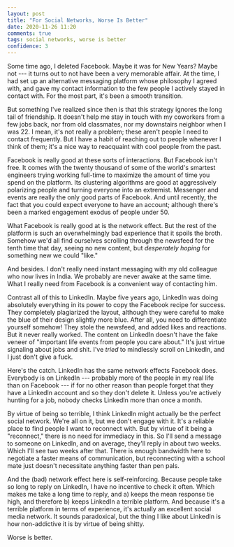 ```yaml
---
layout: post
title: "For Social Networks, Worse Is Better"
date: 2020-11-26 11:20
comments: true
tags: social networks, worse is better
confidence: 3
---
```


Some time ago, I deleted Facebook. Maybe it was for New Years? Maybe not ---
it turns out to not have been a very memorable affair. At the time, I had set up
an alternative messaging platform whose philosophy I agreed with, and gave my
contact information to the few people I actively stayed in contact with. For the
most part, it's been a smooth transition.

But something I've realized since then is that this strategy ignores the long
tail of friendship. It doesn't help me stay in touch with my coworkers from a
few jobs back, nor from old classmates, nor my downstairs neighbor when I was
22. I mean, it's not really a problem; these aren't people I need to contact
frequently. But I have a habit of reaching out to people whenever I think of
them; it's a nice way to reacquaint with cool people from the past.

Facebook is really good at these sorts of interactions. But Facebook isn't free.
It comes with the twenty thousand of some of the world's smartest engineers
trying working full-time to maximize the amount of time you spend on the
platform. Its clustering algorithms are good at aggressively polarizing people
and turning everyone into an extremist. Messenger and events are really the only
good parts of Facebook. And until recently, the fact that you could expect
everyone to have an account; although there's been a marked engagement exodus of
people under 50.

What Facebook is really good at is the network effect. But the rest of the
platform is such an overwhelmingly bad experience that it spoils the broth.
Somehow we'd all find ourselves scrolling through the newsfeed for the tenth
time that day, seeing no new content, but *desperately hoping* for something new
we could "like."

And besides. I don't really need instant messaging with my old colleague who now
lives in India. We probably are never awake at the same time. What I really need
from Facebook is a convenient way of contacting him.

Contrast all of this to LinkedIn. Maybe five years ago, LinkedIn was doing
absolutely everything in its power to copy the Facebook recipe for success. They
completely plagiarized the layout, although they were careful to make the blue
of their design slightly more blue. After all, you need to differentiate
yourself somehow! They stole the newsfeed, and added likes and reactions. But it
never really worked. The content on LinkedIn doesn't have the fake veneer of
"important life events from people you care about." It's just virtue signaling
about jobs and shit. I've *tried* to mindlessly scroll on LinkedIn, and I just
don't give a fuck.

Here's the catch. LinkedIn has the same network effects Facebook does. Everybody
is on LinkedIn --- probably more of the people in my real life than on Facebook
--- if for no other reason than people forget that they have a LinkedIn account
and so they don't delete it. Unless you're actively hunting for a job, nobody
checks LinkedIn more than once a month.

By virtue of being so terrible, I think LinkedIn might actually be the perfect
social network. We're all on it, but we don't engage with it. It's a reliable
place to find people I want to reconnect with. But by virtue of it being a
"reconnect," there is no need for immediacy in this. So I'll send a message to
someone on LinkedIn, and on average, they'll reply in about two weeks. Which
I'll see two weeks after that. There is enough bandwidth here to negotiate a
faster means of communication, but reconnecting with a school mate just doesn't
necessitate anything faster than pen pals.

And the (bad) network effect here is self-reinforcing. Because people take so
long to reply on LinkedIn, I have no incentive to check it often. Which makes me
take a long time to reply, and a) keeps the mean response tie high, and
therefore b) keeps LinkedIn a terrible platform. And because it's a terrible
platform in terms of experience, it's actually an excellent social media
network. It sounds paradoxical, but the thing I like about LinkedIn is how
non-addictive it is by virtue of being shitty.

Worse is better.

